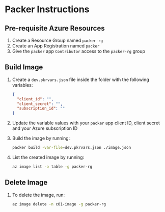 # Packer Instructions

## Pre-requisite Azure Resources

1. Create a Resource Group named `packer-rg`
1. Create an App Registration named `packer`
1. Give the `packer` app `Contributor` access to the `packer-rg` group

## Build Image

1. Create a `dev.pkrvars.json` file inside the folder with the following variables:

    ```json
    {
      "client_id": "",
      "client_secret": "",
      "subscription_id": ""
    }
    ```

1. Update the variable values with your `packer` app client ID, client secret and your Azure subscription ID

1. Build the image by running:

    ```sh
    packer build -var-file=dev.pkrvars.json ./image.json
    ```

1. List the created image by running:

    ```sh
    az image list -o table -g packer-rg
    ```

## Delete Image

1. To delete the image, run:

    ```sh
    az image delete -n c01-image -g packer-rg
    ```
